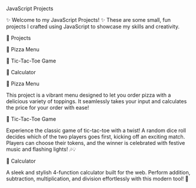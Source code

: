 JavaScript Projects

✨ Welcome to my JavaScript Projects! ✨
These are some small, fun projects I crafted using JavaScript to showcase my skills and creativity.



🎉 Projects





🍕 Pizza Menu



🎲 Tic-Tac-Toe Game



🧮 Calculator



🍕 Pizza Menu

This project is a vibrant menu designed to let you order pizza with a delicious variety of toppings. It seamlessly takes your input and calculates the price for your order with ease!



🎲 Tic-Tac-Toe Game

Experience the classic game of tic-tac-toe with a twist! A random dice roll decides which of the two players goes first, kicking off an exciting match. Players can choose their tokens, and the winner is celebrated with festive music and flashing lights! 🎶💡



🧮 Calculator

A sleek and stylish 4-function calculator built for the web. Perform addition, subtraction, multiplication, and division effortlessly with this modern tool! 🚀
